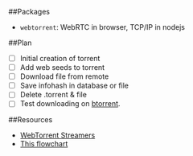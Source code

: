 
##Packages

* `webtorrent`: WebRTC in browser, TCP/IP in nodejs

##Plan

- [ ] Initial creation of torrent
- [ ] Add web seeds to torrent
- [ ] Download file from remote
- [ ] Save infohash in database or file
- [ ] Delete .torrent & file
- [ ] Test downloading on [btorrent](https://btorrent.xyz/).

##Resources

* [WebTorrent Streamers](https://milankragujevic.com/torrent-streaming-service-with-webtorrent-and-express)
* [This flowchart](https://docs.google.com/presentation/d/12OxQe31-8ZL108WE5D3uy-9CMpAH7IU0lvxqQwt-GW4/edit)

